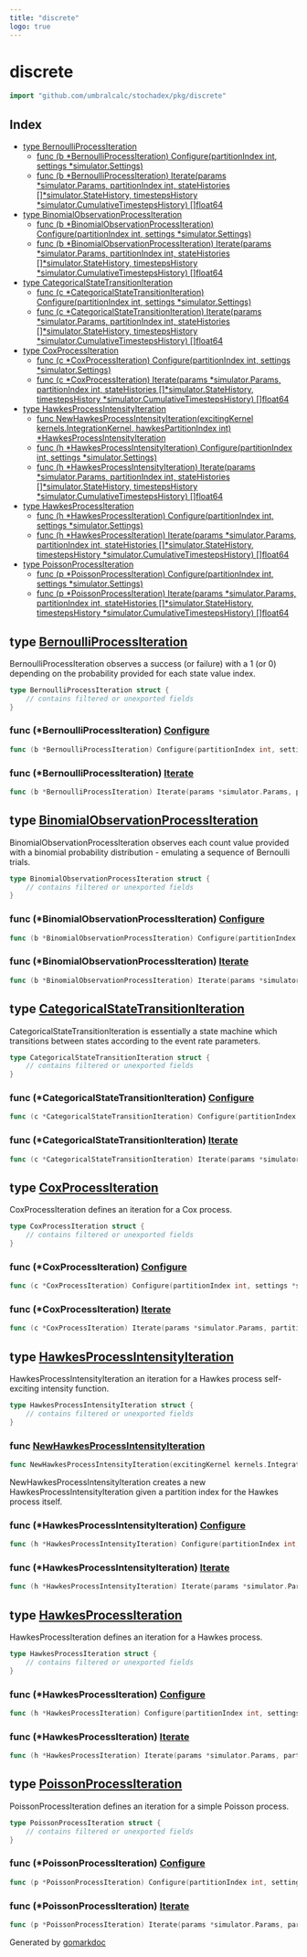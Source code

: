 ```yaml
---
title: "discrete"
logo: true
---
```

<!-- Code generated by gomarkdoc. DO NOT EDIT -->

# discrete

```go
import "github.com/umbralcalc/stochadex/pkg/discrete"
```

## Index

- [type BernoulliProcessIteration](<#BernoulliProcessIteration>)
  - [func \(b \*BernoulliProcessIteration\) Configure\(partitionIndex int, settings \*simulator.Settings\)](<#BernoulliProcessIteration.Configure>)
  - [func \(b \*BernoulliProcessIteration\) Iterate\(params \*simulator.Params, partitionIndex int, stateHistories \[\]\*simulator.StateHistory, timestepsHistory \*simulator.CumulativeTimestepsHistory\) \[\]float64](<#BernoulliProcessIteration.Iterate>)
- [type BinomialObservationProcessIteration](<#BinomialObservationProcessIteration>)
  - [func \(b \*BinomialObservationProcessIteration\) Configure\(partitionIndex int, settings \*simulator.Settings\)](<#BinomialObservationProcessIteration.Configure>)
  - [func \(b \*BinomialObservationProcessIteration\) Iterate\(params \*simulator.Params, partitionIndex int, stateHistories \[\]\*simulator.StateHistory, timestepsHistory \*simulator.CumulativeTimestepsHistory\) \[\]float64](<#BinomialObservationProcessIteration.Iterate>)
- [type CategoricalStateTransitionIteration](<#CategoricalStateTransitionIteration>)
  - [func \(c \*CategoricalStateTransitionIteration\) Configure\(partitionIndex int, settings \*simulator.Settings\)](<#CategoricalStateTransitionIteration.Configure>)
  - [func \(c \*CategoricalStateTransitionIteration\) Iterate\(params \*simulator.Params, partitionIndex int, stateHistories \[\]\*simulator.StateHistory, timestepsHistory \*simulator.CumulativeTimestepsHistory\) \[\]float64](<#CategoricalStateTransitionIteration.Iterate>)
- [type CoxProcessIteration](<#CoxProcessIteration>)
  - [func \(c \*CoxProcessIteration\) Configure\(partitionIndex int, settings \*simulator.Settings\)](<#CoxProcessIteration.Configure>)
  - [func \(c \*CoxProcessIteration\) Iterate\(params \*simulator.Params, partitionIndex int, stateHistories \[\]\*simulator.StateHistory, timestepsHistory \*simulator.CumulativeTimestepsHistory\) \[\]float64](<#CoxProcessIteration.Iterate>)
- [type HawkesProcessIntensityIteration](<#HawkesProcessIntensityIteration>)
  - [func NewHawkesProcessIntensityIteration\(excitingKernel kernels.IntegrationKernel, hawkesPartitionIndex int\) \*HawkesProcessIntensityIteration](<#NewHawkesProcessIntensityIteration>)
  - [func \(h \*HawkesProcessIntensityIteration\) Configure\(partitionIndex int, settings \*simulator.Settings\)](<#HawkesProcessIntensityIteration.Configure>)
  - [func \(h \*HawkesProcessIntensityIteration\) Iterate\(params \*simulator.Params, partitionIndex int, stateHistories \[\]\*simulator.StateHistory, timestepsHistory \*simulator.CumulativeTimestepsHistory\) \[\]float64](<#HawkesProcessIntensityIteration.Iterate>)
- [type HawkesProcessIteration](<#HawkesProcessIteration>)
  - [func \(h \*HawkesProcessIteration\) Configure\(partitionIndex int, settings \*simulator.Settings\)](<#HawkesProcessIteration.Configure>)
  - [func \(h \*HawkesProcessIteration\) Iterate\(params \*simulator.Params, partitionIndex int, stateHistories \[\]\*simulator.StateHistory, timestepsHistory \*simulator.CumulativeTimestepsHistory\) \[\]float64](<#HawkesProcessIteration.Iterate>)
- [type PoissonProcessIteration](<#PoissonProcessIteration>)
  - [func \(p \*PoissonProcessIteration\) Configure\(partitionIndex int, settings \*simulator.Settings\)](<#PoissonProcessIteration.Configure>)
  - [func \(p \*PoissonProcessIteration\) Iterate\(params \*simulator.Params, partitionIndex int, stateHistories \[\]\*simulator.StateHistory, timestepsHistory \*simulator.CumulativeTimestepsHistory\) \[\]float64](<#PoissonProcessIteration.Iterate>)


<a name="BernoulliProcessIteration"></a>

## type [BernoulliProcessIteration](<https://github.com/umbralcalc/stochadex/blob/main/pkg/discrete/bernoulli_process.go#L13-L15>)

BernoulliProcessIteration observes a success \(or failure\) with a 1 \(or 0\) depending on the probability provided for each state value index.

```go
type BernoulliProcessIteration struct {
    // contains filtered or unexported fields
}
```

<a name="BernoulliProcessIteration.Configure"></a>

### func \(\*BernoulliProcessIteration\) [Configure](<https://github.com/umbralcalc/stochadex/blob/main/pkg/discrete/bernoulli_process.go#L17-L20>)

```go
func (b *BernoulliProcessIteration) Configure(partitionIndex int, settings *simulator.Settings)
```



<a name="BernoulliProcessIteration.Iterate"></a>

### func \(\*BernoulliProcessIteration\) [Iterate](<https://github.com/umbralcalc/stochadex/blob/main/pkg/discrete/bernoulli_process.go#L31-L36>)

```go
func (b *BernoulliProcessIteration) Iterate(params *simulator.Params, partitionIndex int, stateHistories []*simulator.StateHistory, timestepsHistory *simulator.CumulativeTimestepsHistory) []float64
```



<a name="BinomialObservationProcessIteration"></a>

## type [BinomialObservationProcessIteration](<https://github.com/umbralcalc/stochadex/blob/main/pkg/discrete/binomial_observation_process.go#L13-L15>)

BinomialObservationProcessIteration observes each count value provided with a binomial probability distribution \- emulating a sequence of Bernoulli trials.

```go
type BinomialObservationProcessIteration struct {
    // contains filtered or unexported fields
}
```

<a name="BinomialObservationProcessIteration.Configure"></a>

### func \(\*BinomialObservationProcessIteration\) [Configure](<https://github.com/umbralcalc/stochadex/blob/main/pkg/discrete/binomial_observation_process.go#L17-L20>)

```go
func (b *BinomialObservationProcessIteration) Configure(partitionIndex int, settings *simulator.Settings)
```



<a name="BinomialObservationProcessIteration.Iterate"></a>

### func \(\*BinomialObservationProcessIteration\) [Iterate](<https://github.com/umbralcalc/stochadex/blob/main/pkg/discrete/binomial_observation_process.go#L31-L36>)

```go
func (b *BinomialObservationProcessIteration) Iterate(params *simulator.Params, partitionIndex int, stateHistories []*simulator.StateHistory, timestepsHistory *simulator.CumulativeTimestepsHistory) []float64
```



<a name="CategoricalStateTransitionIteration"></a>

## type [CategoricalStateTransitionIteration](<https://github.com/umbralcalc/stochadex/blob/main/pkg/discrete/categorical_state_transition.go#L14-L17>)

CategoricalStateTransitionIteration is essentially a state machine which transitions between states according to the event rate parameters.

```go
type CategoricalStateTransitionIteration struct {
    // contains filtered or unexported fields
}
```

<a name="CategoricalStateTransitionIteration.Configure"></a>

### func \(\*CategoricalStateTransitionIteration\) [Configure](<https://github.com/umbralcalc/stochadex/blob/main/pkg/discrete/categorical_state_transition.go#L19-L22>)

```go
func (c *CategoricalStateTransitionIteration) Configure(partitionIndex int, settings *simulator.Settings)
```



<a name="CategoricalStateTransitionIteration.Iterate"></a>

### func \(\*CategoricalStateTransitionIteration\) [Iterate](<https://github.com/umbralcalc/stochadex/blob/main/pkg/discrete/categorical_state_transition.go#L47-L52>)

```go
func (c *CategoricalStateTransitionIteration) Iterate(params *simulator.Params, partitionIndex int, stateHistories []*simulator.StateHistory, timestepsHistory *simulator.CumulativeTimestepsHistory) []float64
```



<a name="CoxProcessIteration"></a>

## type [CoxProcessIteration](<https://github.com/umbralcalc/stochadex/blob/main/pkg/discrete/cox_process.go#L11-L13>)

CoxProcessIteration defines an iteration for a Cox process.

```go
type CoxProcessIteration struct {
    // contains filtered or unexported fields
}
```

<a name="CoxProcessIteration.Configure"></a>

### func \(\*CoxProcessIteration\) [Configure](<https://github.com/umbralcalc/stochadex/blob/main/pkg/discrete/cox_process.go#L15-L18>)

```go
func (c *CoxProcessIteration) Configure(partitionIndex int, settings *simulator.Settings)
```



<a name="CoxProcessIteration.Iterate"></a>

### func \(\*CoxProcessIteration\) [Iterate](<https://github.com/umbralcalc/stochadex/blob/main/pkg/discrete/cox_process.go#L29-L34>)

```go
func (c *CoxProcessIteration) Iterate(params *simulator.Params, partitionIndex int, stateHistories []*simulator.StateHistory, timestepsHistory *simulator.CumulativeTimestepsHistory) []float64
```



<a name="HawkesProcessIntensityIteration"></a>

## type [HawkesProcessIntensityIteration](<https://github.com/umbralcalc/stochadex/blob/main/pkg/discrete/hawkes_process.go#L14-L17>)

HawkesProcessIntensityIteration an iteration for a Hawkes process self\-exciting intensity function.

```go
type HawkesProcessIntensityIteration struct {
    // contains filtered or unexported fields
}
```

<a name="NewHawkesProcessIntensityIteration"></a>

### func [NewHawkesProcessIntensityIteration](<https://github.com/umbralcalc/stochadex/blob/main/pkg/discrete/hawkes_process.go#L63-L66>)

```go
func NewHawkesProcessIntensityIteration(excitingKernel kernels.IntegrationKernel, hawkesPartitionIndex int) *HawkesProcessIntensityIteration
```

NewHawkesProcessIntensityIteration creates a new HawkesProcessIntensityIteration given a partition index for the Hawkes process itself.

<a name="HawkesProcessIntensityIteration.Configure"></a>

### func \(\*HawkesProcessIntensityIteration\) [Configure](<https://github.com/umbralcalc/stochadex/blob/main/pkg/discrete/hawkes_process.go#L19-L22>)

```go
func (h *HawkesProcessIntensityIteration) Configure(partitionIndex int, settings *simulator.Settings)
```



<a name="HawkesProcessIntensityIteration.Iterate"></a>

### func \(\*HawkesProcessIntensityIteration\) [Iterate](<https://github.com/umbralcalc/stochadex/blob/main/pkg/discrete/hawkes_process.go#L30-L35>)

```go
func (h *HawkesProcessIntensityIteration) Iterate(params *simulator.Params, partitionIndex int, stateHistories []*simulator.StateHistory, timestepsHistory *simulator.CumulativeTimestepsHistory) []float64
```



<a name="HawkesProcessIteration"></a>

## type [HawkesProcessIteration](<https://github.com/umbralcalc/stochadex/blob/main/pkg/discrete/hawkes_process.go#L74-L76>)

HawkesProcessIteration defines an iteration for a Hawkes process.

```go
type HawkesProcessIteration struct {
    // contains filtered or unexported fields
}
```

<a name="HawkesProcessIteration.Configure"></a>

### func \(\*HawkesProcessIteration\) [Configure](<https://github.com/umbralcalc/stochadex/blob/main/pkg/discrete/hawkes_process.go#L78-L81>)

```go
func (h *HawkesProcessIteration) Configure(partitionIndex int, settings *simulator.Settings)
```



<a name="HawkesProcessIteration.Iterate"></a>

### func \(\*HawkesProcessIteration\) [Iterate](<https://github.com/umbralcalc/stochadex/blob/main/pkg/discrete/hawkes_process.go#L92-L97>)

```go
func (h *HawkesProcessIteration) Iterate(params *simulator.Params, partitionIndex int, stateHistories []*simulator.StateHistory, timestepsHistory *simulator.CumulativeTimestepsHistory) []float64
```



<a name="PoissonProcessIteration"></a>

## type [PoissonProcessIteration](<https://github.com/umbralcalc/stochadex/blob/main/pkg/discrete/poisson_process.go#L12-L14>)

PoissonProcessIteration defines an iteration for a simple Poisson process.

```go
type PoissonProcessIteration struct {
    // contains filtered or unexported fields
}
```

<a name="PoissonProcessIteration.Configure"></a>

### func \(\*PoissonProcessIteration\) [Configure](<https://github.com/umbralcalc/stochadex/blob/main/pkg/discrete/poisson_process.go#L16-L19>)

```go
func (p *PoissonProcessIteration) Configure(partitionIndex int, settings *simulator.Settings)
```



<a name="PoissonProcessIteration.Iterate"></a>

### func \(\*PoissonProcessIteration\) [Iterate](<https://github.com/umbralcalc/stochadex/blob/main/pkg/discrete/poisson_process.go#L30-L35>)

```go
func (p *PoissonProcessIteration) Iterate(params *simulator.Params, partitionIndex int, stateHistories []*simulator.StateHistory, timestepsHistory *simulator.CumulativeTimestepsHistory) []float64
```



Generated by [gomarkdoc](<https://github.com/princjef/gomarkdoc>)
